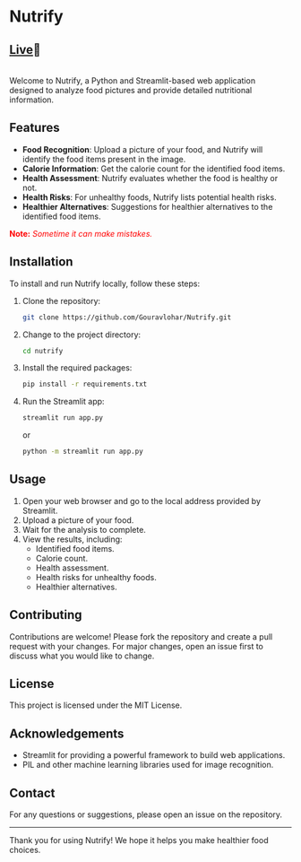 # Nutrify
## [Live](https://nutrify.streamlit.app/)🔻
<br>
Welcome to Nutrify, a Python and Streamlit-based web application designed to analyze food pictures and provide detailed nutritional information.

## Features

- **Food Recognition**: Upload a picture of your food, and Nutrify will identify the food items present in the image.
- **Calorie Information**: Get the calorie count for the identified food items.
- **Health Assessment**: Nutrify evaluates whether the food is healthy or not.
- **Health Risks**: For unhealthy foods, Nutrify lists potential health risks.
- **Healthier Alternatives**: Suggestions for healthier alternatives to the identified food items.

**<span style="color:red">Note:</span>** *<span style="color:red">Sometime it can make mistakes.</span>*

## Installation

To install and run Nutrify locally, follow these steps:

1. Clone the repository:
    ```bash
    git clone https://github.com/Gouravlohar/Nutrify.git
    ```
2. Change to the project directory:
    ```bash
    cd nutrify
    ```
3. Install the required packages:
    ```bash
    pip install -r requirements.txt
    ```
4. Run the Streamlit app:
    ```bash
    streamlit run app.py
    ```
    or
     ```bash
    python -m streamlit run app.py
    ```
## Usage

1. Open your web browser and go to the local address provided by Streamlit.
2. Upload a picture of your food.
3. Wait for the analysis to complete.
4. View the results, including:
   - Identified food items.
   - Calorie count.
   - Health assessment.
   - Health risks for unhealthy foods.
   - Healthier alternatives.

## Contributing

Contributions are welcome! Please fork the repository and create a pull request with your changes. For major changes, open an issue first to discuss what you would like to change.

## License

This project is licensed under the MIT License.

## Acknowledgements

- Streamlit for providing a powerful framework to build web applications.
- PIL and other machine learning libraries used for image recognition.

## Contact

For any questions or suggestions, please open an issue on the repository.

---

Thank you for using Nutrify! We hope it helps you make healthier food choices.

